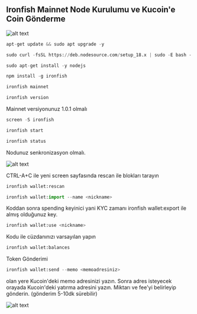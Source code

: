## Ironfish Mainnet Node Kurulumu ve Kucoin'e Coin Gönderme


![alt text](https://i.hizliresim.com/3zs1d10.png)

```python
apt-get update && sudo apt upgrade -y
```

```python
sudo curl -fsSL https://deb.nodesource.com/setup_18.x | sudo -E bash -
```

```python
sudo apt-get install -y nodejs
```

```python
npm install -g ironfish 
```

```python
ironfish mainnet
```

```python
ironfish version
```
Mainnet versiyonunuz 1.0.1 olmalı


```python
screen -S ironfish
```

```python
ironfish start
```

```python
ironfish status
```


Nodunuz senkronizasyon olmalı.

![alt text](https://i.hizliresim.com/fkf1sxu.png)


CTRL-A+C ile yeni screen sayfasında rescan ile blokları tarayın

```python
ironfish wallet:rescan
```

```python
ironfish wallet:import --name <nickname>
```

Koddan sonra spending keyinici yani KYC zamanı ironfish wallet:export <nickname> ile almış olduğunuz key.
  
```python
ironfish wallet:use <nickname>
```
  
Kodu ile cüzdanınızı varsayılan yapın
  
```python  
ironfish wallet:balances
```
  
Token Gönderimi
  
```python
ironfish wallet:send --memo <memoadresiniz>
```
  
<memoadresiniz> olan yere Kucoin'deki memo adresinizi yazın. Sonra adres isteyecek orayada Kucoin'deki yatırma adresini yazın. Miktarı ve fee'yi belirleyip gönderin. (gönderim 5-10dk sürebilir)
  
![alt text](https://i.hizliresim.com/57t0hyu.png)
  
  
  
  

